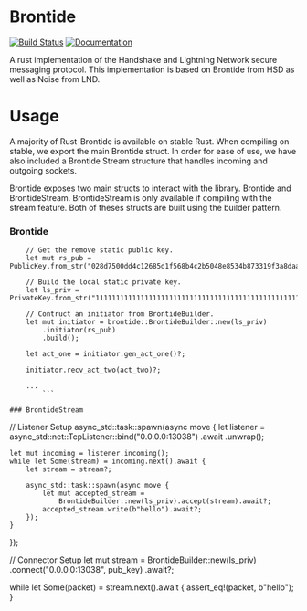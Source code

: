 # Brontide
[![Build Status](https://travis-ci.org/HandshakeAlliance/rust-brontide.svg?branch=master)](https://travis-ci.org/HandshakeAlliance/rust-brontide)
[![Documentation][docs-badge]][docs-url]

[docs-badge]: https://docs.rs/brontide/badge.svg?version=0.0.0
[docs-url]: https://docs.rs/brontide

A rust implementation of the Handshake and Lightning Network secure messaging protocol.
This implementation is based on Brontide from HSD as well as Noise from LND.

# Usage

A majority of Rust-Brontide is available on stable Rust. When compiling on stable, we export the main Brontide struct.
In order for ease of use, we have also included a Brontide Stream structure that handles incoming and outgoing sockets.

Brontide exposes two main structs to interact with the library. Brontide and BrontideStream. BrontideStream is only available if compiling with the stream feature.
Both of theses structs are built using the builder pattern. 

### Brontide 

```
    // Get the remove static public key.
    let mut rs_pub = PublicKey.from_str("028d7500dd4c12685d1f568b4c2b5048e8534b873319f3a8daa612b469132ec7f7")?;

    // Build the local static private key.
    let ls_priv = PrivateKey.from_str("1111111111111111111111111111111111111111111111111111111111111111")?

    // Contruct an initiator from BrontideBuilder.
    let mut initiator = brontide::BrontideBuilder::new(ls_priv)
        .initiator(rs_pub)
        .build();

    let act_one = initiator.gen_act_one()?;

    initiator.recv_act_two(act_two)?;

    ...
        ```

### BrontideStream 

```
// Listener Setup
async_std::task::spawn(async move {
    let listener = async_std::net::TcpListener::bind("0.0.0.0:13038")
        .await
        .unwrap();

    let mut incoming = listener.incoming();
    while let Some(stream) = incoming.next().await {
        let stream = stream?;

        async_std::task::spawn(async move {
            let mut accepted_stream =
                BrontideBuilder::new(ls_priv).accept(stream).await?;
            accepted_stream.write(b"hello").await?;
        });
    }
});

// Connector Setup
let mut stream = BrontideBuilder::new(ls_priv)
    .connect("0.0.0.0:13038", pub_key)
    .await?;

while let Some(packet) = stream.next().await {
    assert_eq!(packet, b"hello");
}


```
